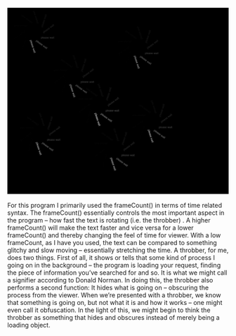 ![alt text](throbber.png)


For this program I primarily used the frameCount() in terms of time related syntax. The frameCount() essentially controls the most important aspect in the program – how fast the text is rotating (i.e. the throbber) . A higher frameCount() will make the text faster and vice versa for a lower frameCount() and thereby changing the feel of time for viewer. With a low frameCount, as I have you used, the text can be compared to something glitchy and slow moving – essentially stretching the time.
    A throbber, for me, does two things. First of all, it shows or tells that some kind of process I going on in the background – the program is loading your request, finding the piece of information you’ve searched for and so. It is what we might call a signifier according to Donald Norman. In doing this, the throbber also performs a second function: It hides what is going on – obscuring the process from the viewer. When we’re presented with a throbber, we know that something is going on, but not what it is and how it works – one might even call it obfuscation. In the light of this, we might begin to think the throbber as something that hides and obscures instead of merely being a loading object.
